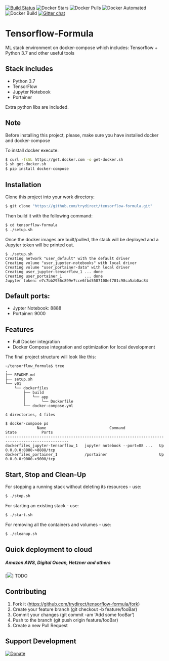 [![Build Status](https://travis-ci.com/trydirect/tensorflow-formula.svg?branch=master)](https://travis-ci.com/trydirect/tensorflow-formula)
![Docker Stars](https://img.shields.io/docker/stars/trydirect/tensorflow-formula.svg)
![Docker Pulls](https://img.shields.io/docker/pulls/trydirect/tensorflow-formula.svg)
![Docker Automated](https://img.shields.io/docker/cloud/automated/trydirect/tensorflow-formula.svg)
![Docker Build](https://img.shields.io/docker/cloud/build/trydirect/tensorflow-formula.svg)
[![Gitter chat](https://badges.gitter.im/trydirect/community.png)](https://gitter.im/try-direct/community)

# Tensorflow-Formula

ML stack environment on docker-compose which includes: Tensorflow + Python 3.7 and other useful tools

## Stack includes

* Python 3.7
* TensorFlow
* Jupyter Notebook
* Portainer

Extra python libs are included. 


## Note
Before installing this project, please, make sure you have installed docker and docker-compose

To install docker execute: 
```sh
$ curl -fsSL https://get.docker.com -o get-docker.sh
$ sh get-docker.sh
$ pip install docker-compose
```
## Installation

Clone this project into your work directory:

```sh
$ git clone "https://github.com/trydirect/tensorflow-formula.git"
```

Then build it with the following command:
```sh
$ cd tensorflow-formula
$ ./setup.sh
```

Once the docker images are built/pulled, the stack will be deployed and a Jupyter token will be printed out.
```
$ ./setup.sh
Creating network "user_default" with the default driver
Creating volume "user_jupyter-notebooks" with local driver
Creating volume "user_portainer-data" with local driver
Creating user_jupyter-tensorflow_1 ... done
Creating user_portainer_1          ... done
Jupyter token: e7c7bb2956c899e7cce6fbd5587108ef701c98ca5ab0ac84
```

## Default ports:  

- Jypter Notebook: 8888   
- Portainer:  9000

## Features

* Full Docker integration
* Docker Compose integration and optimization for local development

The final project structure will look like this: 

```
~/tensorflow_formula$ tree
.
├── README.md
├── setup.sh
└── v01
    └── dockerfiles
        ├── build
        │   └── app
        │       └── Dockerfile
        └── docker-compose.yml

4 directories, 4 files
```    

```
$ docker-compose ps
              Name                            Command               State           Ports         
--------------------------------------------------------------------------------------------------
dockerfiles_jupyter-tensorflow_1   jupyter notebook --port=88 ...   Up      0.0.0.0:8888->8888/tcp
dockerfiles_portainer_1            /portainer                       Up      0.0.0.0:9000->9000/tcp                  
```


## Start, Stop and Clean-Up

For stopping a running stack without deleting its resources - use:
```sh
$ ./stop.sh
```

For starting an existing stack - use: 
```sh
$ ./start.sh
```

For removing all the containers and volumes - use: 
```sh
$ ./cleanup.sh
```

## Quick deployment to cloud
##### Amazon AWS, Digital Ocean, Hetzner and others
[<img src="https://img.shields.io/badge/quick%20deploy-%40try.direct-brightgreen.svg">]
TODO



## Contributing

1. Fork it (https://github.com/trydirect/tensorflow-formula/fork)
2. Create your feature branch (git checkout -b feature/fooBar)
3. Commit your changes (git commit -am 'Add some fooBar')
4. Push to the branch (git push origin feature/fooBar)
5. Create a new Pull Request



## Support Development

[![Donate](https://img.shields.io/badge/Donate-PayPal-green.svg)](https://www.paypal.com/cgi-bin/webscr?cmd=_s-xclick&hosted_button_id=2BH8ED2AUU2RL)